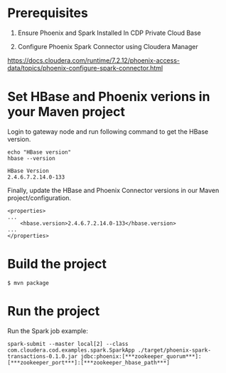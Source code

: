# Prerequisites

1. Ensure Phoenix and Spark Installed In CDP Private Cloud Base

2. Configure Phoenix Spark Connector using Cloudera Manager

https://docs.cloudera.com/runtime/7.2.12/phoenix-access-data/topics/phoenix-configure-spark-connector.html

# Set HBase and Phoenix verions in your Maven project

Login to gateway node and run following command to get the HBase version.

```
echo "HBase version"
hbase --version
```

```
HBase Version
2.4.6.7.2.14.0-133
```

Finally, update the HBase and Phoenix Connector versions in our Maven project/configuration.
```
<properties>
...
    <hbase.version>2.4.6.7.2.14.0-133</hbase.version>
...
</properties>
```

# Build the project

```
$ mvn package
```

# Run the project
Run the Spark job example:


```
spark-submit --master local[2] --class com.cloudera.cod.examples.spark.SparkApp ./target/phoenix-spark-transactions-0.1.0.jar jdbc:phoenix:[***zookeeper_quorum***]:[***zookeeper_port***]:[***zookeeper_hbase_path***]

```


